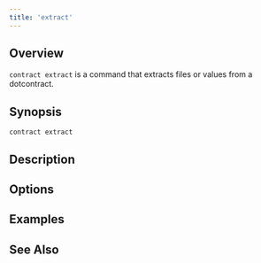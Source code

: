 ```yaml
---
title: 'extract'
---
```


## Overview

`contract extract` is a command that extracts files or values from a dotcontract.

## Synopsis

```
contract extract
```

## Description


## Options

## Examples


## See Also
